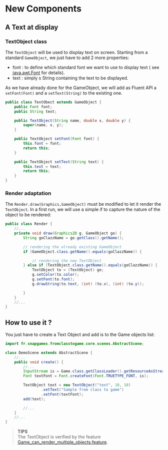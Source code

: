 # New Components

## A Text at display

### TextObject class

The `TextObject` will be used to display text on screen. Starting from a standard `GameObject`, we just have to add 2
more properties:

- font : to define which standard font we want to use to display text (
  see [java.awt.Font](https://docs.oracle.com/javase/8/docs/api/java/awt/Font.html) for details).
- text : simply s String containing the text to be displayed.

As we have already done for the GameObject, we will add as Fluent API a `setFont(Font)` and a `setText(String)` to the
existing one.

```java
public class TextObect extends GameObject {
    public Font font;
    public String text;

    public TextObject(String name, double x, double y) {
        super(name, x, y);
    }

    public TextObject setFont(Font font) {
        this.font = font;
        return this;
    }

    public TextObject setText(String text) {
        this.text = text;
        return this;
    }
}
```

### Render adaptation

The `Render.draw(Graphics,GameObject)` must be modified to let it render the `TextObject`. In a first run, we will use a
simple if to capture the nature of the object to be rendered:

```java
public class Render {
    //...
    private void draw(Graphics2D g, GameObject go) {
        String goClazzName = go.getClass().getName();

        // rendering the already existing GameObject
        if (GameObject.class.getName().equals(goClazzName)) {

            // rendering the new TextObject
        } else if (TextObject.class.getName().equals(goClazzName)) {
            TextObject to = (TextObject) go;
            g.setColor(to.color);
            g.setFont(to.font);
            g.drawString(to.text, (int) (to.x), (int) (to.y));

        }
    }
    //...
}
```

## How to use it ?

You just have to create a Text Object and add is to the Game objects list:

```java
import fr.snapgames.fromclasstogame.core.scenes.AbstractScene;

class DemoScene extends AbstractScene {
    //...
    public void create() {
        //...
        InputStream is = Game.class.getClassLoader().getResourceAsStream("fonts/FreePixel.ttf");
        Font textFont = Font.createFont(Font.TRUETYPE_FONT, is);

        TextObject text = new TextObject("text", 10, 10)
                .setText("Sample from class to game")
                .setFont(textFont);
        add(text);

        //...
    }
    //...
}
```

> **TIPS**<br/>The TextObject is verified by the feature [Game_can_render_multiple_objects.feature](../../src/test/resources/features/Game_can_render_multiple_objects.feature).